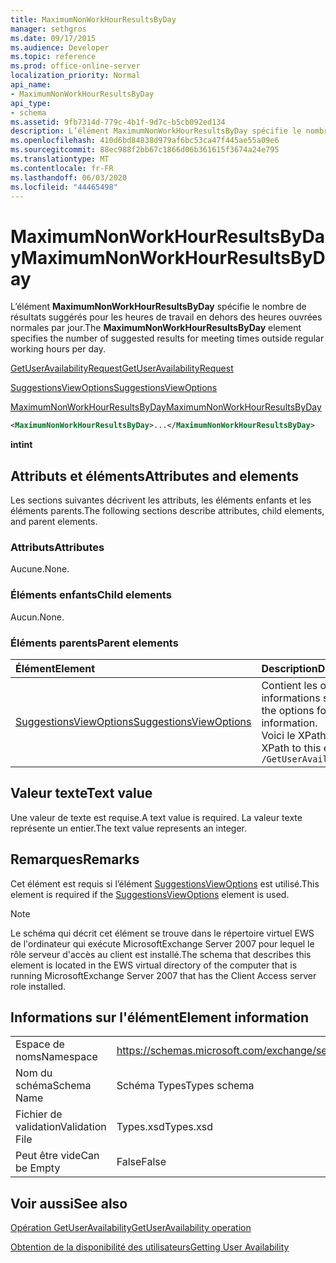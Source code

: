 ```yaml
---
title: MaximumNonWorkHourResultsByDay
manager: sethgros
ms.date: 09/17/2015
ms.audience: Developer
ms.topic: reference
ms.prod: office-online-server
localization_priority: Normal
api_name:
- MaximumNonWorkHourResultsByDay
api_type:
- schema
ms.assetid: 9fb7314d-779c-4b1f-9d7c-b5cb092ed134
description: L’élément MaximumNonWorkHourResultsByDay spécifie le nombre de résultats suggérés pour les heures de travail en dehors des heures ouvrées normales par jour.
ms.openlocfilehash: 410d6bd84838d979af6bc53ca47f445ae55a09e6
ms.sourcegitcommit: 88ec988f2bb67c1866d06b361615f3674a24e795
ms.translationtype: MT
ms.contentlocale: fr-FR
ms.lasthandoff: 06/03/2020
ms.locfileid: "44465498"
---
```

# <a name="maximumnonworkhourresultsbyday"></a><span data-ttu-id="6c2bf-103">MaximumNonWorkHourResultsByDay</span><span class="sxs-lookup"><span data-stu-id="6c2bf-103">MaximumNonWorkHourResultsByDay</span></span>

<span data-ttu-id="6c2bf-104">L’élément **MaximumNonWorkHourResultsByDay** spécifie le nombre de résultats suggérés pour les heures de travail en dehors des heures ouvrées normales par jour.</span><span class="sxs-lookup"><span data-stu-id="6c2bf-104">The **MaximumNonWorkHourResultsByDay** element specifies the number of suggested results for meeting times outside regular working hours per day.</span></span> 
  
[<span data-ttu-id="6c2bf-105">GetUserAvailabilityRequest</span><span class="sxs-lookup"><span data-stu-id="6c2bf-105">GetUserAvailabilityRequest</span></span>](getuseravailabilityrequest.md)
  
[<span data-ttu-id="6c2bf-106">SuggestionsViewOptions</span><span class="sxs-lookup"><span data-stu-id="6c2bf-106">SuggestionsViewOptions</span></span>](suggestionsviewoptions.md)
  
[<span data-ttu-id="6c2bf-107">MaximumNonWorkHourResultsByDay</span><span class="sxs-lookup"><span data-stu-id="6c2bf-107">MaximumNonWorkHourResultsByDay</span></span>](maximumnonworkhourresultsbyday.md)
  
```xml
<MaximumNonWorkHourResultsByDay>...</MaximumNonWorkHourResultsByDay>
```

 <span data-ttu-id="6c2bf-108">**int**</span><span class="sxs-lookup"><span data-stu-id="6c2bf-108">**int**</span></span>
## <a name="attributes-and-elements"></a><span data-ttu-id="6c2bf-109">Attributs et éléments</span><span class="sxs-lookup"><span data-stu-id="6c2bf-109">Attributes and elements</span></span>

<span data-ttu-id="6c2bf-110">Les sections suivantes décrivent les attributs, les éléments enfants et les éléments parents.</span><span class="sxs-lookup"><span data-stu-id="6c2bf-110">The following sections describe attributes, child elements, and parent elements.</span></span>
  
### <a name="attributes"></a><span data-ttu-id="6c2bf-111">Attributs</span><span class="sxs-lookup"><span data-stu-id="6c2bf-111">Attributes</span></span>

<span data-ttu-id="6c2bf-112">Aucune.</span><span class="sxs-lookup"><span data-stu-id="6c2bf-112">None.</span></span>
  
### <a name="child-elements"></a><span data-ttu-id="6c2bf-113">Éléments enfants</span><span class="sxs-lookup"><span data-stu-id="6c2bf-113">Child elements</span></span>

<span data-ttu-id="6c2bf-114">Aucun.</span><span class="sxs-lookup"><span data-stu-id="6c2bf-114">None.</span></span>
  
### <a name="parent-elements"></a><span data-ttu-id="6c2bf-115">Éléments parents</span><span class="sxs-lookup"><span data-stu-id="6c2bf-115">Parent elements</span></span>

|<span data-ttu-id="6c2bf-116">**Élément**</span><span class="sxs-lookup"><span data-stu-id="6c2bf-116">**Element**</span></span>|<span data-ttu-id="6c2bf-117">**Description**</span><span class="sxs-lookup"><span data-stu-id="6c2bf-117">**Description**</span></span>|
|:-----|:-----|
|[<span data-ttu-id="6c2bf-118">SuggestionsViewOptions</span><span class="sxs-lookup"><span data-stu-id="6c2bf-118">SuggestionsViewOptions</span></span>](suggestionsviewoptions.md) <br/> |<span data-ttu-id="6c2bf-119">Contient les options permettant d’obtenir des informations sur les suggestions de réunion.</span><span class="sxs-lookup"><span data-stu-id="6c2bf-119">Contains the options for obtaining meeting suggestion information.</span></span>  <br/> <span data-ttu-id="6c2bf-120">Voici le XPath de cet élément :</span><span class="sxs-lookup"><span data-stu-id="6c2bf-120">The following is the XPath to this element:</span></span>  <br/>  `/GetUserAvailabilityRequest/SuggestionViewOptions` <br/> |
   
## <a name="text-value"></a><span data-ttu-id="6c2bf-121">Valeur texte</span><span class="sxs-lookup"><span data-stu-id="6c2bf-121">Text value</span></span>

<span data-ttu-id="6c2bf-122">Une valeur de texte est requise.</span><span class="sxs-lookup"><span data-stu-id="6c2bf-122">A text value is required.</span></span> <span data-ttu-id="6c2bf-123">La valeur texte représente un entier.</span><span class="sxs-lookup"><span data-stu-id="6c2bf-123">The text value represents an integer.</span></span>
  
## <a name="remarks"></a><span data-ttu-id="6c2bf-124">Remarques</span><span class="sxs-lookup"><span data-stu-id="6c2bf-124">Remarks</span></span>

<span data-ttu-id="6c2bf-125">Cet élément est requis si l’élément [SuggestionsViewOptions](suggestionsviewoptions.md) est utilisé.</span><span class="sxs-lookup"><span data-stu-id="6c2bf-125">This element is required if the [SuggestionsViewOptions](suggestionsviewoptions.md) element is used.</span></span> 
  
> [!NOTE]
> <span data-ttu-id="6c2bf-126">Le schéma qui décrit cet élément se trouve dans le répertoire virtuel EWS de l'ordinateur qui exécute MicrosoftExchange Server 2007 pour lequel le rôle serveur d'accès au client est installé.</span><span class="sxs-lookup"><span data-stu-id="6c2bf-126">The schema that describes this element is located in the EWS virtual directory of the computer that is running MicrosoftExchange Server 2007 that has the Client Access server role installed.</span></span> 
  
## <a name="element-information"></a><span data-ttu-id="6c2bf-127">Informations sur l'élément</span><span class="sxs-lookup"><span data-stu-id="6c2bf-127">Element information</span></span>

|||
|:-----|:-----|
|<span data-ttu-id="6c2bf-128">Espace de noms</span><span class="sxs-lookup"><span data-stu-id="6c2bf-128">Namespace</span></span>  <br/> |https://schemas.microsoft.com/exchange/services/2006/types  <br/> |
|<span data-ttu-id="6c2bf-129">Nom du schéma</span><span class="sxs-lookup"><span data-stu-id="6c2bf-129">Schema Name</span></span>  <br/> |<span data-ttu-id="6c2bf-130">Schéma Types</span><span class="sxs-lookup"><span data-stu-id="6c2bf-130">Types schema</span></span>  <br/> |
|<span data-ttu-id="6c2bf-131">Fichier de validation</span><span class="sxs-lookup"><span data-stu-id="6c2bf-131">Validation File</span></span>  <br/> |<span data-ttu-id="6c2bf-132">Types.xsd</span><span class="sxs-lookup"><span data-stu-id="6c2bf-132">Types.xsd</span></span>  <br/> |
|<span data-ttu-id="6c2bf-133">Peut être vide</span><span class="sxs-lookup"><span data-stu-id="6c2bf-133">Can be Empty</span></span>  <br/> |<span data-ttu-id="6c2bf-134">False</span><span class="sxs-lookup"><span data-stu-id="6c2bf-134">False</span></span>  <br/> |
   
## <a name="see-also"></a><span data-ttu-id="6c2bf-135">Voir aussi</span><span class="sxs-lookup"><span data-stu-id="6c2bf-135">See also</span></span>



[<span data-ttu-id="6c2bf-136">Opération GetUserAvailability</span><span class="sxs-lookup"><span data-stu-id="6c2bf-136">GetUserAvailability operation</span></span>](getuseravailability-operation.md)


[<span data-ttu-id="6c2bf-137">Obtention de la disponibilité des utilisateurs</span><span class="sxs-lookup"><span data-stu-id="6c2bf-137">Getting User Availability</span></span>](https://msdn.microsoft.com/library/d4133fcb-9b0f-4e6b-aadf-a389da83516a%28Office.15%29.aspx)

